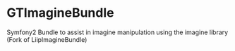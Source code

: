 GTImagineBundle
===============

Symfony2 Bundle to assist in imagine manipulation using the imagine library (Fork of LiipImagineBundle)

